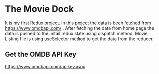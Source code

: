 # The Movie Dock

It is my first Redux project. In this project the data is been fetched from https://www.omdbapi.com/ .
After fetching the data from home page the data is pushed to the initail redux state using dispatch method.
Movie Listing file is using useSelector method to get the data from the reducer.

## Get the OMDB API Key 
https://www.omdbapi.com/apikey.aspx
